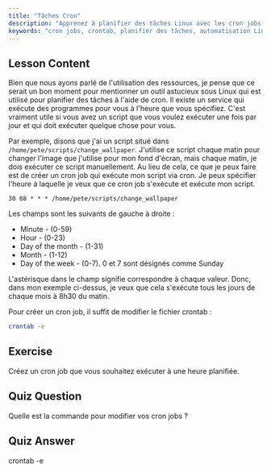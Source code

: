 ```yaml
---
title: "Tâches Cron"
description: "Apprenez à planifier des tâches Linux avec les cron jobs. Comprenez la syntaxe crontab et automatisez les scripts pour les opérations quotidiennes. Démarrez avec ce guide convivial pour débutants !"
keywords: "cron jobs, crontab, planifier des tâches, automatisation Linux, commandes Linux, Linux débutant, tutoriel Linux, crontab -e"
---
```


## Lesson Content

Bien que nous ayons parlé de l'utilisation des ressources, je pense que ce serait un bon moment pour mentionner un outil astucieux sous Linux qui est utilisé pour planifier des tâches à l'aide de cron. Il existe un service qui exécute des programmes pour vous à l'heure que vous spécifiez. C'est vraiment utile si vous avez un script que vous voulez exécuter une fois par jour et qui doit exécuter quelque chose pour vous.

Par exemple, disons que j'ai un script situé dans `/home/pete/scripts/change_wallpaper`. J'utilise ce script chaque matin pour changer l'image que j'utilise pour mon fond d'écran, mais chaque matin, je dois exécuter ce script manuellement. Au lieu de cela, ce que je peux faire est de créer un cron job qui exécute mon script via cron. Je peux spécifier l'heure à laquelle je veux que ce cron job s'exécute et exécute mon script.

```plaintext
30 08 * * * /home/pete/scripts/change_wallpaper
```

Les champs sont les suivants de gauche à droite :

- Minute - (0-59)
- Hour - (0-23)
- Day of the month - (1-31)
- Month - (1-12)
- Day of the week - (0-7). 0 et 7 sont désignés comme Sunday

L'astérisque dans le champ signifie correspondre à chaque valeur. Donc, dans mon exemple ci-dessus, je veux que cela s'exécute tous les jours de chaque mois à 8h30 du matin.

Pour créer un cron job, il suffit de modifier le fichier crontab :

```bash
crontab -e
```

## Exercise

Créez un cron job que vous souhaitez exécuter à une heure planifiée.

## Quiz Question

Quelle est la commande pour modifier vos cron jobs ?

## Quiz Answer

crontab -e

